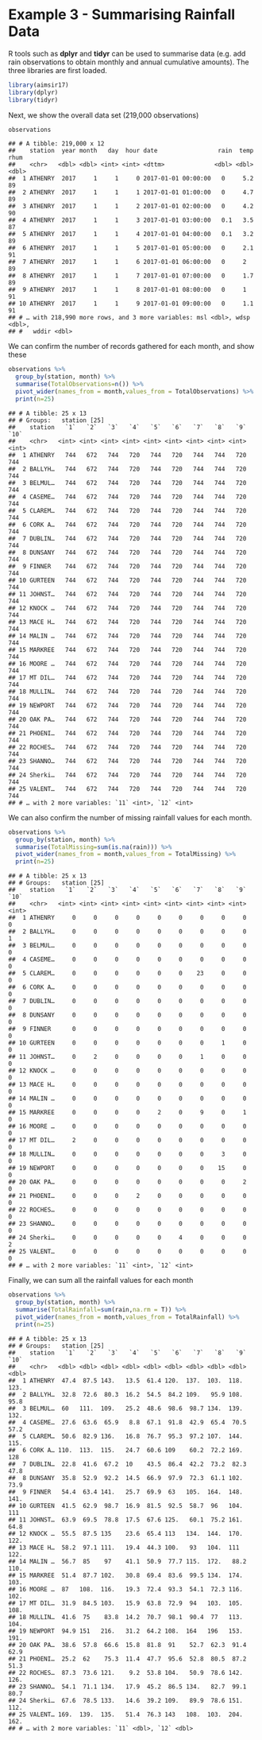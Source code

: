 Example 3 - Summarising Rainfall Data
================

R tools such as **dplyr** and **tidyr** can be used to summarise data
(e.g. add rain observations to obtain monthly and annual cumulative
amounts). The three libraries are first loaded.

``` r
library(aimsir17)
library(dplyr)
library(tidyr)
```

Next, we show the overall data set (219,000 observations)

``` r
observations
```

    ## # A tibble: 219,000 x 12
    ##    station  year month   day  hour date                 rain  temp  rhum
    ##    <chr>   <dbl> <dbl> <int> <int> <dttm>              <dbl> <dbl> <dbl>
    ##  1 ATHENRY  2017     1     1     0 2017-01-01 00:00:00   0     5.2    89
    ##  2 ATHENRY  2017     1     1     1 2017-01-01 01:00:00   0     4.7    89
    ##  3 ATHENRY  2017     1     1     2 2017-01-01 02:00:00   0     4.2    90
    ##  4 ATHENRY  2017     1     1     3 2017-01-01 03:00:00   0.1   3.5    87
    ##  5 ATHENRY  2017     1     1     4 2017-01-01 04:00:00   0.1   3.2    89
    ##  6 ATHENRY  2017     1     1     5 2017-01-01 05:00:00   0     2.1    91
    ##  7 ATHENRY  2017     1     1     6 2017-01-01 06:00:00   0     2      89
    ##  8 ATHENRY  2017     1     1     7 2017-01-01 07:00:00   0     1.7    89
    ##  9 ATHENRY  2017     1     1     8 2017-01-01 08:00:00   0     1      91
    ## 10 ATHENRY  2017     1     1     9 2017-01-01 09:00:00   0     1.1    91
    ## # … with 218,990 more rows, and 3 more variables: msl <dbl>, wdsp <dbl>,
    ## #   wddir <dbl>

We can confirm the number of records gathered for each month, and show
these

``` r
observations %>% 
  group_by(station, month) %>%
  summarise(TotalObservations=n()) %>%
  pivot_wider(names_from = month,values_from = TotalObservations) %>%
  print(n=25)
```

    ## # A tibble: 25 x 13
    ## # Groups:   station [25]
    ##    station   `1`   `2`   `3`   `4`   `5`   `6`   `7`   `8`   `9`  `10`
    ##    <chr>   <int> <int> <int> <int> <int> <int> <int> <int> <int> <int>
    ##  1 ATHENRY   744   672   744   720   744   720   744   744   720   744
    ##  2 BALLYH…   744   672   744   720   744   720   744   744   720   744
    ##  3 BELMUL…   744   672   744   720   744   720   744   744   720   744
    ##  4 CASEME…   744   672   744   720   744   720   744   744   720   744
    ##  5 CLAREM…   744   672   744   720   744   720   744   744   720   744
    ##  6 CORK A…   744   672   744   720   744   720   744   744   720   744
    ##  7 DUBLIN…   744   672   744   720   744   720   744   744   720   744
    ##  8 DUNSANY   744   672   744   720   744   720   744   744   720   744
    ##  9 FINNER    744   672   744   720   744   720   744   744   720   744
    ## 10 GURTEEN   744   672   744   720   744   720   744   744   720   744
    ## 11 JOHNST…   744   672   744   720   744   720   744   744   720   744
    ## 12 KNOCK …   744   672   744   720   744   720   744   744   720   744
    ## 13 MACE H…   744   672   744   720   744   720   744   744   720   744
    ## 14 MALIN …   744   672   744   720   744   720   744   744   720   744
    ## 15 MARKREE   744   672   744   720   744   720   744   744   720   744
    ## 16 MOORE …   744   672   744   720   744   720   744   744   720   744
    ## 17 MT DIL…   744   672   744   720   744   720   744   744   720   744
    ## 18 MULLIN…   744   672   744   720   744   720   744   744   720   744
    ## 19 NEWPORT   744   672   744   720   744   720   744   744   720   744
    ## 20 OAK PA…   744   672   744   720   744   720   744   744   720   744
    ## 21 PHOENI…   744   672   744   720   744   720   744   744   720   744
    ## 22 ROCHES…   744   672   744   720   744   720   744   744   720   744
    ## 23 SHANNO…   744   672   744   720   744   720   744   744   720   744
    ## 24 Sherki…   744   672   744   720   744   720   744   744   720   744
    ## 25 VALENT…   744   672   744   720   744   720   744   744   720   744
    ## # … with 2 more variables: `11` <int>, `12` <int>

We can also confirm the number of missing rainfall values for each
month.

``` r
observations %>% 
  group_by(station, month) %>%
  summarise(TotalMissing=sum(is.na(rain))) %>%
  pivot_wider(names_from = month,values_from = TotalMissing) %>%
  print(n=25)
```

    ## # A tibble: 25 x 13
    ## # Groups:   station [25]
    ##    station   `1`   `2`   `3`   `4`   `5`   `6`   `7`   `8`   `9`  `10`
    ##    <chr>   <int> <int> <int> <int> <int> <int> <int> <int> <int> <int>
    ##  1 ATHENRY     0     0     0     0     0     0     0     0     0     0
    ##  2 BALLYH…     0     0     0     0     0     0     0     0     0     1
    ##  3 BELMUL…     0     0     0     0     0     0     0     0     0     0
    ##  4 CASEME…     0     0     0     0     0     0     0     0     0     0
    ##  5 CLAREM…     0     0     0     0     0     0    23     0     0     0
    ##  6 CORK A…     0     0     0     0     0     0     0     0     0     0
    ##  7 DUBLIN…     0     0     0     0     0     0     0     0     0     0
    ##  8 DUNSANY     0     0     0     0     0     0     0     0     0     0
    ##  9 FINNER      0     0     0     0     0     0     0     0     0     0
    ## 10 GURTEEN     0     0     0     0     0     0     0     1     0     0
    ## 11 JOHNST…     0     2     0     0     0     0     1     0     0     0
    ## 12 KNOCK …     0     0     0     0     0     0     0     0     0     0
    ## 13 MACE H…     0     0     0     0     0     0     0     0     0     0
    ## 14 MALIN …     0     0     0     0     0     0     0     0     0     0
    ## 15 MARKREE     0     0     0     0     2     0     9     0     1     0
    ## 16 MOORE …     0     0     0     0     0     0     0     0     0     0
    ## 17 MT DIL…     2     0     0     0     0     0     0     0     0     0
    ## 18 MULLIN…     0     0     0     0     0     0     0     3     0     0
    ## 19 NEWPORT     0     0     0     0     0     0     0    15     0     0
    ## 20 OAK PA…     0     0     0     0     0     0     0     0     2     0
    ## 21 PHOENI…     0     0     0     2     0     0     0     0     0     0
    ## 22 ROCHES…     0     0     0     0     0     0     0     0     0     0
    ## 23 SHANNO…     0     0     0     0     0     0     0     0     0     0
    ## 24 Sherki…     0     0     0     0     0     4     0     0     0     2
    ## 25 VALENT…     0     0     0     0     0     0     0     0     0     0
    ## # … with 2 more variables: `11` <int>, `12` <int>

Finally, we can sum all the rainfall values for each month

``` r
observations %>% 
  group_by(station, month) %>%
  summarise(TotalRainfall=sum(rain,na.rm = T)) %>%
  pivot_wider(names_from = month,values_from = TotalRainfall) %>%
  print(n=25)
```

    ## # A tibble: 25 x 13
    ## # Groups:   station [25]
    ##    station   `1`   `2`   `3`   `4`   `5`   `6`   `7`   `8`   `9`  `10`
    ##    <chr>   <dbl> <dbl> <dbl> <dbl> <dbl> <dbl> <dbl> <dbl> <dbl> <dbl>
    ##  1 ATHENRY  47.4  87.5 143.   13.5  61.4 120.  137.  103.  118.  123. 
    ##  2 BALLYH…  32.8  72.6  80.3  16.2  54.5  84.2 109.   95.9 108.   95.8
    ##  3 BELMUL…  60   111.  109.   25.2  48.6  98.6  98.7 134.  139.  132. 
    ##  4 CASEME…  27.6  63.6  65.9   8.8  67.1  91.8  42.9  65.4  70.5  57.2
    ##  5 CLAREM…  50.6  82.9 136.   16.8  76.7  95.3  97.2 107.  144.  115. 
    ##  6 CORK A… 110.  113.  115.   24.7  60.6 109    60.2  72.2 169.  128  
    ##  7 DUBLIN…  22.8  41.6  67.2  10    43.5  86.4  42.2  73.2  82.3  47.8
    ##  8 DUNSANY  35.8  52.9  92.2  14.5  66.9  97.9  72.3  61.1 102.   73.9
    ##  9 FINNER   54.4  63.4 141.   25.7  69.9  63   105.  164.  148.  141. 
    ## 10 GURTEEN  41.5  62.9  98.7  16.9  81.5  92.5  58.7  96   104.  111  
    ## 11 JOHNST…  63.9  69.5  78.8  17.5  67.6 125.   60.1  75.2 161.   64.8
    ## 12 KNOCK …  55.5  87.5 135    23.6  65.4 113   134.  144.  170.  122. 
    ## 13 MACE H…  58.2  97.1 111.   19.4  44.3 100.   93   104.  111   122. 
    ## 14 MALIN …  56.7  85    97    41.1  50.9  77.7 115.  172.   88.2 110. 
    ## 15 MARKREE  51.4  87.7 102.   30.8  69.4  83.6  99.5 134.  174.  103. 
    ## 16 MOORE …  87   108.  116.   19.3  72.4  93.3  54.1  72.3 116.  102. 
    ## 17 MT DIL…  31.9  84.5 103.   15.9  63.8  72.9  94   103.  105.  108. 
    ## 18 MULLIN…  41.6  75    83.8  14.2  70.7  98.1  90.4  77   113.  104. 
    ## 19 NEWPORT  94.9 151   216.   31.2  64.2 108.  164   196   153.  191. 
    ## 20 OAK PA…  38.6  57.8  66.6  15.8  81.8  91    52.7  62.3  91.4  62.9
    ## 21 PHOENI…  25.2  62    75.3  11.4  47.7  95.6  52.8  80.5  87.2  51.3
    ## 22 ROCHES…  87.3  73.6 121.    9.2  53.8 104.   50.9  78.6 142.  126. 
    ## 23 SHANNO…  54.1  71.1 134.   17.9  45.2  86.5 134.   82.7  99.1  80.7
    ## 24 Sherki…  67.6  78.5 133.   14.6  39.2 109.   89.9  78.6 151.  112. 
    ## 25 VALENT… 169.  139.  135.   51.4  76.3 143   108.  103.  204.  162. 
    ## # … with 2 more variables: `11` <dbl>, `12` <dbl>
